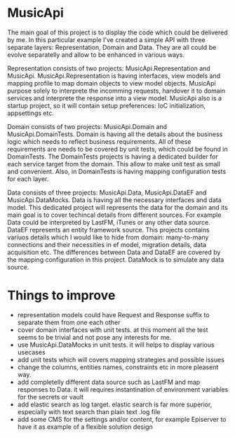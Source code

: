 # MusicApi
The main goal of this project is to display the code which could be delivered by me. In this particular example I've created a simple API with three separate layers: Representation, Domain and Data. They are all could be evolve separatelly and allow to be enhanced in various ways. 

Representation 
consists of two projects: MusicApi.Representation and MusicApi. MusicApi.Representation is having interfaces, view models and mapping profile to map domain objects to view model objects. MusicApi purpose solely to interprete the incomming requests, handover it to domain services and interprete the response into a view model. MusicApi also is a startup project, so it will contain setup preferences: IoC initialization, appsettings etc. 

Domain
consists of two projects: MusicApi.Domain and MusicApi.DomainTests. Domain is having all the details about the business logic which needs to reflect business requirements. All of these requirements are needs to be covered by unit tests, which could be found in DomainTests. The DomainTests projects is having a dedicated builder for each service target from the domain. This allow to make unit test as small and convenient. Also, in DomainTests is having mapping configuration tests for each layer. 

Data
consists of three projects: MusicApi.Data, MusicApi.DataEF and MusicApi.DataMocks. Data is having all the necessary interfaces and data model. This dedicated project will represents the data for the domain and its main goal is to cover techincal details from different sources. For example Data could be interpreted by LastFM, iTunes or any other data source. DataEF represents an entity framework source. This projects contains variuos details which I would like to hide from domain: many-to-many connections and their necessities in ef model, migration details, data acquisition etc. The differences between Data and DataEF are covered by the mapping configuration in this project. DataMock is to simulate any data source. 

# Things to improve
- representation models could have Request and Response suffix to separate them from one each other
- cover domain interfaces with unit tests. at this moment all the test seems to be trivial and not pose any interests for me. 
- use MusicApi.DataMocks in unit tests. it will helps to display various usecases
- add unit tests which will covers mapping strategies and possible issues
- change the columns, entities names, constraints etc in more pleasent way.
- add completelly different data source such as LastFM and map responses to Data. it will requires instantination of environment variables for the secrets or vault
- add elastic search as log target. elastic search is far more superior, especially with text search than plain text .log file
- add some CMS for the settings and/or content, for example Episerver to have it as example of a flexible solution design
